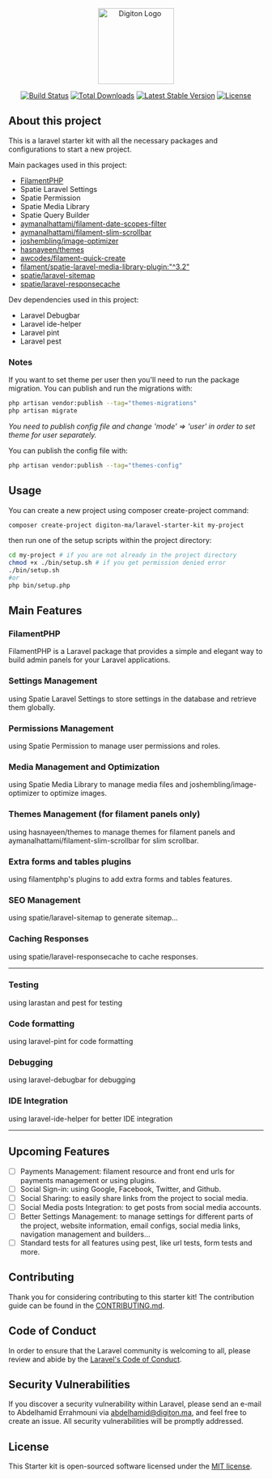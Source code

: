 <p align="center">
    <a href="https://digiton.ma" target="_blank">
        <img src="https://avatars.githubusercontent.com/u/108480560?s=200&v=4" width="150" alt="Digiton Logo">
    </a>
</p>

<p align="center">
<a href="https://github.com/digiton-ma/laravel-starter-kit/actions"><img src="https://github.com/digiton-ma/laravel-starter-kit/workflows/run-tests/badge.svg" alt="Build Status"></a>
<a href="https://packagist.org/packages/digiton-ma/laravel-starter-kit"><img src="https://img.shields.io/packagist/dt/digiton-ma/laravel-starter-kit" alt="Total Downloads"></a>
<a href="https://packagist.org/packages/digiton-ma/laravel-starter-kit"><img src="https://img.shields.io/packagist/v/digiton-ma/laravel-starter-kit" alt="Latest Stable Version"></a>
<a href="https://packagist.org/packages/digiton-ma/laravel-starter-kit"><img src="https://img.shields.io/packagist/l/digiton-ma/laravel-starter-kit" alt="License"></a>
</p>

## About this project

This is a laravel starter kit with all the necessary packages and configurations to start a new project.

Main packages used in this project:
- [FilamentPHP](https://filamentphp.com)
- Spatie Laravel Settings
- Spatie Permission
- Spatie Media Library
- Spatie Query Builder
- [aymanalhattami/filament-date-scopes-filter](https://github.com/aymanalhattami/filament-date-scopes-filter)
- [aymanalhattami/filament-slim-scrollbar](https://github.com/aymanalhattami/filament-slim-scrollbar)
- [joshembling/image-optimizer](https://github.com/joshembling/image-optimizer)
- [hasnayeen/themes](https://github.com/hasnayeen/themes)
- [awcodes/filament-quick-create](https://github.com/awcodes/filament-quick-create)
- [filament/spatie-laravel-media-library-plugin:"^3.2"](https://github.com/filamentphp/spatie-laravel-media-library-plugin)
- [spatie/laravel-sitemap](https://github.com/spatie/laravel-sitemap)
- [spatie/laravel-responsecache](https://github.com/spatie/laravel-responsecache)

Dev dependencies used in this project:
- Laravel Debugbar
- Laravel ide-helper
- Laravel pint
- Laravel pest

### Notes
If you want to set theme per user then you'll need to run the package migration. You can publish and run the migrations with:

```bash
php artisan vendor:publish --tag="themes-migrations"
php artisan migrate
```
_You need to publish config file and change 'mode' => 'user' in order to set theme for user separately._

You can publish the config file with:
```bash
php artisan vendor:publish --tag="themes-config"
```

## Usage
You can create a new project using composer create-project command:

```bash
composer create-project digiton-ma/laravel-starter-kit my-project
```
then run one of the setup scripts within the project directory:

```bash
cd my-project # if you are not already in the project directory
chmod +x ./bin/setup.sh # if you get permission denied error
./bin/setup.sh 
#or
php bin/setup.php
```

## Main Features

### FilamentPHP
FilamentPHP is a Laravel package that provides a simple and elegant way to build admin panels for your Laravel applications.

### Settings Management
using Spatie Laravel Settings to store settings in the database and retrieve them globally.

### Permissions Management
using Spatie Permission to manage user permissions and roles.

### Media Management and Optimization
using Spatie Media Library to manage media files and joshembling/image-optimizer to optimize images.

### Themes Management (for filament panels only)
using hasnayeen/themes to manage themes for filament panels and aymanalhattami/filament-slim-scrollbar for slim scrollbar.

### Extra forms and tables plugins
using filamentphp's plugins to add extra forms and tables features.

### SEO Management
using spatie/laravel-sitemap to generate sitemap...

### Caching Responses
using spatie/laravel-responsecache to cache responses.

---

### Testing
using larastan and pest for testing

### Code formatting
using laravel-pint for code formatting

### Debugging
using laravel-debugbar for debugging

### IDE Integration
using laravel-ide-helper for better IDE integration

---

## Upcoming Features
- [ ] Payments Management: filament resource and front end urls for payments management or using plugins.
- [ ] Social Sign-in: using Google, Facebook, Twitter, and Github.
- [ ] Social Sharing: to easily share links from the project to social media.
- [ ] Social Media posts Integration: to get posts from social media accounts.
- [ ] Better Settings Management: to manage settings for different parts of the project, website information, email configs, social media links, navigation management and builders...
- [ ] Standard tests for all features using pest, like url tests, form tests and more.

## Contributing

Thank you for considering contributing to this starter kit! The contribution guide can be found in the [CONTRIBUTING.md](.github/CONTRIBUTING.md).

## Code of Conduct

In order to ensure that the Laravel community is welcoming to all, please review and abide by the [Laravel's Code of Conduct](https://laravel.com/docs/contributions#code-of-conduct).

## Security Vulnerabilities

If you discover a security vulnerability within Laravel, please send an e-mail to Abdelhamid Errahmouni via [abdelhamid@digiton.ma](mailto:abdelhamid@digiton.ma), and feel free to create an issue. All security vulnerabilities will be promptly addressed.

## License

This Starter kit is open-sourced software licensed under the [MIT license](https://opensource.org/licenses/MIT).
